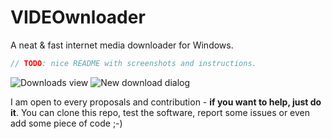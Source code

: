 # VIDEOwnloader
A neat &amp; fast internet media downloader for Windows.

```c
// TODO: nice README with screenshots and instructions.
```

![Downloads view](https://raw.githubusercontent.com/ruci00/VIDEOwnloader/master/img/Main_DownloadsScreenshot.PNG)
![New download dialog](https://raw.githubusercontent.com/ruci00/VIDEOwnloader/master/img/Main_NewDownloadScreenshot.PNG)

I am open to every proposals and contribution - **if you want to help, just do it**. You can clone this repo, test the software, report some issues or even add some piece of code ;-)
